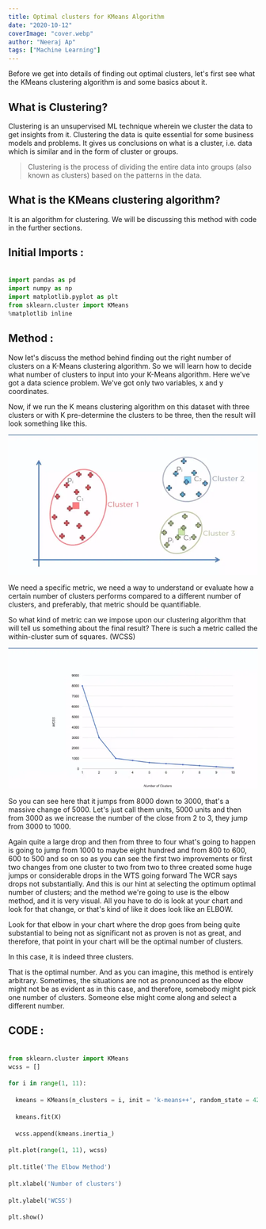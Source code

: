 ```yaml
---
title: Optimal clusters for KMeans Algorithm
date: "2020-10-12"
coverImage: "cover.webp"
author: "Neeraj Ap"
tags: ["Machine Learning"]
---
```



Before we get into details of finding out optimal clusters, let's first see what the KMeans clustering algorithm is and some basics about it.


## What is Clustering?
Clustering is an unsupervised ML technique wherein we cluster the data to get insights from it. Clustering the data is quite essential for some business models and problems. It gives us conclusions on what is a cluster, i.e. data which is similar and in the form of cluster or groups.

> Clustering is the process of dividing the entire data into groups (also known as clusters) based on the patterns in the data.

## What is the KMeans clustering algorithm?
It is an algorithm for clustering. We will be discussing this method with code in the further sections.

## Initial Imports :
```python

import pandas as pd
import numpy as np
import matplotlib.pyplot as plt
from sklearn.cluster import KMeans
%matplotlib inline

```

## Method :

Now let's discuss the method behind finding out the right number of clusters on a K-Means clustering algorithm.
So we will learn how to decide what number of clusters to input into your K-Means algorithm.
Here we've got a data science problem.
We've got only two variables, x and y coordinates.

Now, if we run the K means clustering algorithm on this dataset with three clusters or with K pre-determine the clusters to be three, then the result will look something like this.

![initial](initial.webp)


We need a specific metric, we need a way to understand or evaluate how a certain number of clusters performs compared to a different number of clusters, and preferably, that metric should be quantifiable.

So what kind of metric can we impose upon our clustering algorithm that will tell us something about the final result?
There is such a metric called the within-cluster sum of squares. (WCSS)


![Wcss](Wcss.webp )


So you can see here that it jumps from 8000 down to 3000, that's a massive change of 5000. Let's just call them units, 5000 units and then from 3000 as we increase the number of the close from 2 to 3, they jump from 3000 to 1000.

Again quite a large drop and then from three to four what's going to happen is going to jump from 1000 to maybe eight hundred and from 800 to 600, 600 to 500 and so on so as you can see the first two improvements or first two changes from one cluster to two from two to three created some huge jumps or considerable drops in the WTS going forward The WCR says drops not substantially. And this is our hint at selecting the optimum optimal number of clusters; and the method we're going to use is the elbow method, and it is very visual. All you have to do is look at your chart and look for that change, or that's kind of like it does look like an ELBOW.


Look for that elbow in your chart where the drop goes from being quite substantial to being not as significant not as proven is not as great, and therefore, that point in your chart will be the optimal number of clusters.


In this case, it is indeed three clusters.

That is the optimal number. And as you can imagine, this method is entirely arbitrary.
Sometimes, the situations are not as pronounced as the elbow might not be as evident as in this case, and therefore, somebody might pick one number of clusters. Someone else might come along and select a different number.

## CODE :

```python

from sklearn.cluster import KMeans
wcss = []

for i in range(1, 11):

  kmeans = KMeans(n_clusters = i, init = 'k-means++', random_state = 42)

  kmeans.fit(X)
  
  wcss.append(kmeans.inertia_)

plt.plot(range(1, 11), wcss)

plt.title('The Elbow Method')

plt.xlabel('Number of clusters')

plt.ylabel('WCSS')

plt.show()
```
